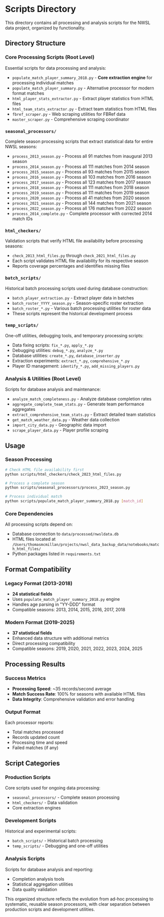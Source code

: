 # Scripts Directory

This directory contains all processing and analysis scripts for the NWSL data project, organized by functionality.

## Directory Structure

### Core Processing Scripts (Root Level)
Essential scripts for data processing and analysis:

- `populate_match_player_summary_2018.py` - **Core extraction engine** for processing individual matches
- `populate_match_player_summary.py` - Alternative processor for modern format matches
- `html_player_stats_extractor.py` - Extract player statistics from HTML files
- `html_team_stats_extractor.py` - Extract team statistics from HTML files
- `fbref_scraper.py` - Web scraping utilities for FBRef data
- `master_scraper.py` - Comprehensive scraping coordinator

### `seasonal_processors/`
Complete season processing scripts that extract statistical data for entire NWSL seasons:

- `process_2013_season.py` - Process all 91 matches from inaugural 2013 season
- `process_2014_season.py` - Process all 111 matches from 2014 season  
- `process_2015_season.py` - Process all 93 matches from 2015 season
- `process_2016_season.py` - Process all 103 matches from 2016 season
- `process_2017_season.py` - Process all 123 matches from 2017 season
- `process_2018_season.py` - Process all 111 matches from 2018 season
- `process_2019_season.py` - Process all 111 matches from 2019 season
- `process_2020_season.py` - Process all 41 matches from 2020 season
- `process_2021_season.py` - Process all 144 matches from 2021 season
- `process_2022_season.py` - Process all 176 matches from 2022 season
- `process_2014_complete.py` - Complete processor with corrected 2014 match IDs

### `html_checkers/`
Validation scripts that verify HTML file availability before processing seasons:

- `check_2013_html_files.py` through `check_2021_html_files.py`
- Each script validates HTML file availability for its respective season
- Reports coverage percentages and identifies missing files

### `batch_scripts/`
Historical batch processing scripts used during database construction:

- `batch_player_extraction.py` - Extract player data in batches
- `batch_roster_YYYY_season.py` - Season-specific roster extraction
- `batch_roster_*.py` - Various batch processing utilities for roster data
- These scripts represent the historical development process

### `temp_scripts/`
One-off utilities, debugging tools, and temporary processing scripts:

- Data fixing scripts: `fix_*.py`, `apply_*.py`
- Debugging utilities: `debug_*.py`, `analyze_*.py`  
- Database utilities: `create_*.py`, `database_inserter.py`
- Extraction experiments: `extract_*.py`, `comprehensive_*.py`
- Player ID management: `identify_*.py`, `add_missing_players.py`

### Analysis & Utilities (Root Level)
Scripts for database analysis and maintenance:

- `analyze_match_completeness.py` - Analyze database completion rates
- `aggregate_complete_team_stats.py` - Generate team performance aggregates
- `extract_comprehensive_team_stats.py` - Extract detailed team statistics
- `get_match_weather_data.py` - Weather data collection
- `import_city_data.py` - Geographic data import
- `scrape_player_data.py` - Player profile scraping

## Usage

### Season Processing
```bash
# Check HTML file availability first
python scripts/html_checkers/check_2023_html_files.py

# Process a complete season
python scripts/seasonal_processors/process_2023_season.py

# Process individual match
python scripts/populate_match_player_summary_2018.py [match_id]
```

### Core Dependencies
All processing scripts depend on:
- Database connection to `data/processed/nwsldata.db`
- HTML files located at `/Users/thomasmcmillan/projects/nwsl_data_backup_data/notebooks/match_html_files/`
- Python packages listed in `requirements.txt`

## Format Compatibility

### Legacy Format (2013-2018)
- **24 statistical fields**
- Uses `populate_match_player_summary_2018.py` engine
- Handles age parsing in "YY-DDD" format
- Compatible seasons: 2013, 2014, 2015, 2016, 2017, 2018

### Modern Format (2019-2025)  
- **37 statistical fields**
- Enhanced data structure with additional metrics
- Direct processing compatibility
- Compatible seasons: 2019, 2020, 2021, 2022, 2023, 2024, 2025

## Processing Results

### Success Metrics
- **Processing Speed**: ~35 records/second average
- **Match Success Rate**: 100% for seasons with available HTML files
- **Data Integrity**: Comprehensive validation and error handling

### Output Format
Each processor reports:
- Total matches processed
- Records updated count
- Processing time and speed
- Failed matches (if any)

## Script Categories

### Production Scripts
Core scripts used for ongoing data processing:
- `seasonal_processors/` - Complete season processing
- `html_checkers/` - Data validation
- Core extraction engines

### Development Scripts  
Historical and experimental scripts:
- `batch_scripts/` - Historical batch processing
- `temp_scripts/` - Debugging and one-off utilities

### Analysis Scripts
Scripts for database analysis and reporting:
- Completion analysis tools
- Statistical aggregation utilities
- Data quality validation

This organized structure reflects the evolution from ad-hoc processing to systematic, reusable season processors, with clear separation between production scripts and development utilities.